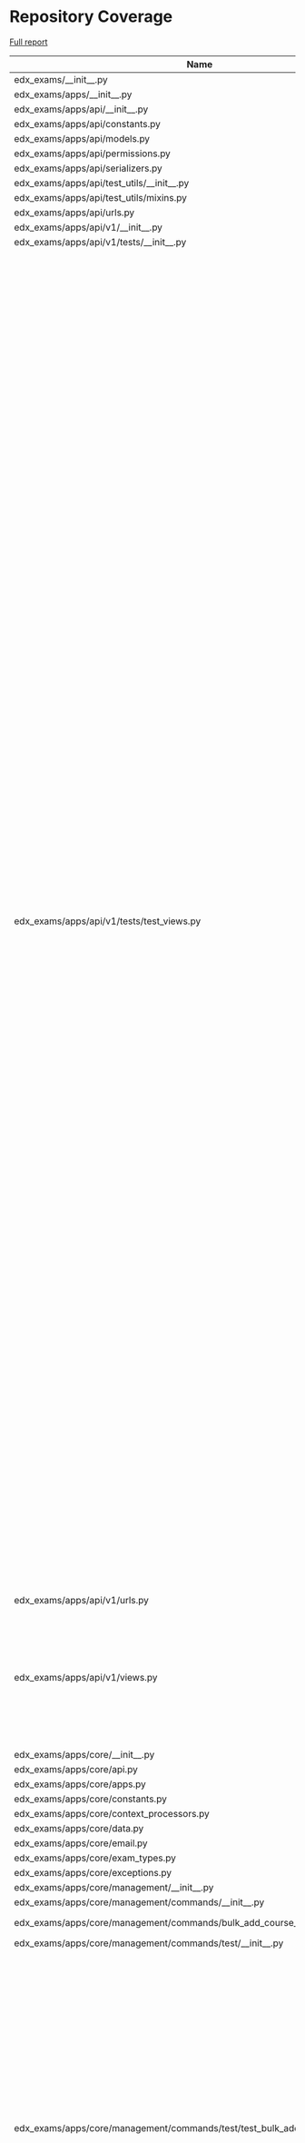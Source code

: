 # Repository Coverage

[Full report](https://htmlpreview.github.io/?https://github.com/edx/edx-exams/blob/python-coverage-comment-action-data/htmlcov/index.html)

| Name                                                                                  |    Stmts |     Miss |   Branch |   BrPart |   Cover |   Missing |
|-------------------------------------------------------------------------------------- | -------: | -------: | -------: | -------: | ------: | --------: |
| edx\_exams/\_\_init\_\_.py                                                            |        1 |        0 |        0 |        0 |    100% |           |
| edx\_exams/apps/\_\_init\_\_.py                                                       |        0 |        0 |        0 |        0 |    100% |           |
| edx\_exams/apps/api/\_\_init\_\_.py                                                   |        0 |        0 |        0 |        0 |    100% |           |
| edx\_exams/apps/api/constants.py                                                      |        1 |        0 |        0 |        0 |    100% |           |
| edx\_exams/apps/api/models.py                                                         |        0 |        0 |        0 |        0 |    100% |           |
| edx\_exams/apps/api/permissions.py                                                    |       12 |        0 |        4 |        0 |    100% |           |
| edx\_exams/apps/api/serializers.py                                                    |      129 |        0 |        8 |        0 |    100% |           |
| edx\_exams/apps/api/test\_utils/\_\_init\_\_.py                                       |       26 |        0 |        0 |        0 |    100% |           |
| edx\_exams/apps/api/test\_utils/mixins.py                                             |       15 |        0 |        0 |        0 |    100% |           |
| edx\_exams/apps/api/urls.py                                                           |        4 |        0 |        0 |        0 |    100% |           |
| edx\_exams/apps/api/v1/\_\_init\_\_.py                                                |       15 |        0 |        4 |        0 |    100% |           |
| edx\_exams/apps/api/v1/tests/\_\_init\_\_.py                                          |        0 |        0 |        0 |        0 |    100% |           |
| edx\_exams/apps/api/v1/tests/test\_views.py                                           |      825 |        0 |      158 |       59 |     94% |261->266, 265->261, 266->265, 380->375, 406->405, 729->736, 735->729, 736->735, 778->783, 782->778, 783->782, 870->876, 875->870, 876->875, 883->896, 909->914, 913->909, 914->913, 923->936, 1004->1006, 1005->1004, 1006->1005, 1026->1030, 1027->1026, 1028->1027, 1029->1028, 1030->1029, 1050->1052, 1051->1050, 1052->1051, 1070->1069, 1080->1082, 1081->1080, 1082->1081, 1109->1112, 1110->1109, 1111->1110, 1112->1111, 1129->1132, 1130->1129, 1131->1130, 1132->1131, 1220->1229, 1227->1220, 1228->1227, 1229->1228, 1245->1251, 1249->1245, 1250->1249, 1251->1250, 1285->1284, 1318->1317, 1334->1340, 1338->1334, 1339->1338, 1340->1339, 1383->exit, 1397->exit, 1678->1677 |
| edx\_exams/apps/api/v1/urls.py                                                        |        5 |        0 |        0 |        0 |    100% |           |
| edx\_exams/apps/api/v1/views.py                                                       |      278 |        0 |       80 |        6 |     98% |103->102, 119->118, 133->132, 196->183, 337->336, 354->353 |
| edx\_exams/apps/core/\_\_init\_\_.py                                                  |        0 |        0 |        0 |        0 |    100% |           |
| edx\_exams/apps/core/api.py                                                           |      171 |        0 |       42 |        0 |    100% |           |
| edx\_exams/apps/core/apps.py                                                          |        5 |        0 |        0 |        0 |    100% |           |
| edx\_exams/apps/core/constants.py                                                     |        9 |        0 |        0 |        0 |    100% |           |
| edx\_exams/apps/core/context\_processors.py                                           |        3 |        0 |        0 |        0 |    100% |           |
| edx\_exams/apps/core/data.py                                                          |        7 |        0 |        2 |        0 |    100% |           |
| edx\_exams/apps/core/email.py                                                         |       36 |        0 |       10 |        0 |    100% |           |
| edx\_exams/apps/core/exam\_types.py                                                   |       35 |        0 |        4 |        0 |    100% |           |
| edx\_exams/apps/core/exceptions.py                                                    |        7 |        0 |        0 |        0 |    100% |           |
| edx\_exams/apps/core/management/\_\_init\_\_.py                                       |        0 |        0 |        0 |        0 |    100% |           |
| edx\_exams/apps/core/management/commands/\_\_init\_\_.py                              |        0 |        0 |        0 |        0 |    100% |           |
| edx\_exams/apps/core/management/commands/bulk\_add\_course\_staff.py                  |       27 |        0 |       10 |        2 |     95% |48->47, 56->59 |
| edx\_exams/apps/core/management/commands/test/\_\_init\_\_.py                         |        0 |        0 |        0 |        0 |    100% |           |
| edx\_exams/apps/core/management/commands/test/test\_bulk\_add\_course\_staff.py       |      112 |        0 |       34 |       16 |     89% |51->exit, 62->exit, 70->exit, 81->exit, 91->exit, 93->91, 100->exit, 102->100, 110->exit, 112->110, 120->exit, 135->exit, 137->135, 147->exit, 162->exit, 177->exit |
| edx\_exams/apps/core/migrations/0001\_initial.py                                      |        8 |        0 |        0 |        0 |    100% |           |
| edx\_exams/apps/core/migrations/0002\_create\_exam\_models.py                         |        8 |        0 |        0 |        0 |    100% |           |
| edx\_exams/apps/core/migrations/0003\_allow\_null\_provider.py                        |        5 |        0 |        0 |        0 |    100% |           |
| edx\_exams/apps/core/migrations/0004\_alter\_exam\_unique\_together.py                |        4 |        0 |        0 |        0 |    100% |           |
| edx\_exams/apps/core/migrations/0005\_user\_lms\_user\_id.py                          |        4 |        0 |        0 |        0 |    100% |           |
| edx\_exams/apps/core/migrations/0006\_alter\_courseexamconfiguration\_course\_id.py   |        4 |        0 |        0 |        0 |    100% |           |
| edx\_exams/apps/core/migrations/0007\_alter\_proctoringprovider\_name.py              |        4 |        0 |        0 |        0 |    100% |           |
| edx\_exams/apps/core/migrations/0008\_allow\_null\_provider.py                        |        5 |        0 |        0 |        0 |    100% |           |
| edx\_exams/apps/core/migrations/0009\_alter\_exam\_exam\_type.py                      |        4 |        0 |        0 |        0 |    100% |           |
| edx\_exams/apps/core/migrations/0010\_remove\_user\_anonymous\_user\_id.py            |        4 |        0 |        0 |        0 |    100% |           |
| edx\_exams/apps/core/migrations/0011\_user\_anonymous\_user\_id.py                    |       11 |        2 |        2 |        1 |     77% |     11-12 |
| edx\_exams/apps/core/migrations/0012\_alter\_exam\_unique\_together.py                |        4 |        0 |        0 |        0 |    100% |           |
| edx\_exams/apps/core/migrations/0013\_alter\_choice\_fields.py                        |        4 |        0 |        0 |        0 |    100% |           |
| edx\_exams/apps/core/migrations/0014\_historicalexam\_historicalexamattempt.py        |        9 |        0 |        0 |        0 |    100% |           |
| edx\_exams/apps/core/migrations/0015\_exam\_only one exam instance active.py          |        4 |        0 |        0 |        0 |    100% |           |
| edx\_exams/apps/core/migrations/0016\_provider\_contact\_information.py               |        4 |        0 |        0 |        0 |    100% |           |
| edx\_exams/apps/core/migrations/0017\_assessmentcontrolresult.py                      |        9 |        0 |        0 |        0 |    100% |           |
| edx\_exams/apps/core/migrations/0018\_staff\_roles.py                                 |        8 |        0 |        0 |        0 |    100% |           |
| edx\_exams/apps/core/migrations/0019\_alter\_user\_full\_name.py                      |        4 |        0 |        0 |        0 |    100% |           |
| edx\_exams/apps/core/migrations/0020\_auto\_20231010\_1442.py                         |        4 |        0 |        0 |        0 |    100% |           |
| edx\_exams/apps/core/migrations/0021\_alter\_exam\_exam\_types.py                     |        4 |        0 |        0 |        0 |    100% |           |
| edx\_exams/apps/core/migrations/0022\_courseexamconfiguration\_escalation\_email.py   |        4 |        0 |        0 |        0 |    100% |           |
| edx\_exams/apps/core/migrations/0023\_proctoringprovider\_tech\_support\_url.py       |        4 |        0 |        0 |        0 |    100% |           |
| edx\_exams/apps/core/migrations/0024\_coursestaffrole\_role.py                        |        4 |        0 |        0 |        0 |    100% |           |
| edx\_exams/apps/core/migrations/0025\_proctoringprovider\_org\_key.py                 |        4 |        0 |        0 |        0 |    100% |           |
| edx\_exams/apps/core/migrations/0026\_studentallowance.py                             |        8 |        0 |        0 |        0 |    100% |           |
| edx\_exams/apps/core/migrations/0027\_coursestaffrole\_unique\_course\_staff\_role.py |        4 |        0 |        0 |        0 |    100% |           |
| edx\_exams/apps/core/migrations/\_\_init\_\_.py                                       |        0 |        0 |        0 |        0 |    100% |           |
| edx\_exams/apps/core/models.py                                                        |      204 |        0 |       48 |       17 |     93% |36->35, 170->169, 226->225, 237->236, 248->247, 269->268, 281->280, 348->347, 358->360, 359->358, 360->359, 395->394, 411->410, 458->457, 467->470, 478->477, 486->485 |
| edx\_exams/apps/core/rest\_utils.py                                                   |       11 |        0 |        2 |        0 |    100% |           |
| edx\_exams/apps/core/signals/\_\_init\_\_.py                                          |        0 |        0 |        0 |        0 |    100% |           |
| edx\_exams/apps/core/signals/signals.py                                               |       21 |        0 |        0 |        0 |    100% |           |
| edx\_exams/apps/core/statuses.py                                                      |       29 |        0 |        8 |        3 |     92% |60->59, 68->67, 75->74 |
| edx\_exams/apps/core/test\_utils/factories.py                                         |       77 |        0 |        0 |        0 |    100% |           |
| edx\_exams/apps/core/tests/\_\_init\_\_.py                                            |        0 |        0 |        0 |        0 |    100% |           |
| edx\_exams/apps/core/tests/test\_api.py                                               |      343 |        0 |       86 |       38 |     91% |176->181, 180->176, 181->180, 188->196, 195->188, 196->195, 246->239, 258->exit, 269->exit, 285->281, 291->exit, 322->exit, 328->335, 334->328, 335->334, 340->exit, 371->374, 376->380, 379->376, 380->379, 391->393, 406->408, 458->457, 485->481, 519->exit, 548->544, 565->568, 570->579, 578->570, 579->578, 608->611, 628->631, 671->670, 878->exit, 887->exit, 897->exit, 906->exit, 962->961 |
| edx\_exams/apps/core/tests/test\_context\_processors.py                               |        8 |        0 |        2 |        1 |     90% |    14->13 |
| edx\_exams/apps/core/tests/test\_email.py                                             |       57 |        0 |       26 |       10 |     88% |36->35, 42->48, 47->42, 48->47, 57->64, 63->57, 64->63, 88->87, 92->94, 105->97 |
| edx\_exams/apps/core/tests/test\_handlers.py                                          |       54 |        0 |       20 |        8 |     89% |51->50, 68->67, 79->89, 88->79, 89->88, 105->113, 112->105, 113->112 |
| edx\_exams/apps/core/tests/test\_models.py                                            |      100 |        0 |        6 |        0 |    100% |           |
| edx\_exams/apps/core/tests/test\_views.py                                             |       37 |        0 |        6 |        3 |     93% |25->exit, 49->48, 55->54 |
| edx\_exams/apps/core/views.py                                                         |       42 |        0 |        8 |        1 |     98% |    48->39 |
| edx\_exams/apps/lti/\_\_init\_\_.py                                                   |        0 |        0 |        0 |        0 |    100% |           |
| edx\_exams/apps/lti/apps.py                                                           |        6 |        0 |        0 |        0 |    100% |           |
| edx\_exams/apps/lti/migrations/\_\_init\_\_.py                                        |        0 |        0 |        0 |        0 |    100% |           |
| edx\_exams/apps/lti/signals/\_\_init\_\_.py                                           |        0 |        0 |        0 |        0 |    100% |           |
| edx\_exams/apps/lti/signals/handlers.py                                               |       23 |        0 |        6 |        1 |     97% |    17->16 |
| edx\_exams/apps/lti/signals/tests/\_\_init\_\_.py                                     |        0 |        0 |        0 |        0 |    100% |           |
| edx\_exams/apps/lti/signals/tests/test\_handlers.py                                   |       54 |        0 |       14 |        6 |     91% |80->83, 81->80, 82->81, 83->82, 99->98, 115->114 |
| edx\_exams/apps/lti/tests/\_\_init\_\_.py                                             |        0 |        0 |        0 |        0 |    100% |           |
| edx\_exams/apps/lti/tests/test\_views.py                                              |      272 |        0 |       84 |       36 |     90% |145->161, 157->145, 158->157, 159->158, 160->159, 161->160, 180->183, 181->180, 182->181, 183->182, 201->213, 209->201, 210->209, 211->210, 212->211, 213->212, 245->254, 250->245, 251->250, 252->251, 253->252, 254->253, 280->283, 281->280, 282->281, 283->282, 304->320, 316->304, 317->316, 318->317, 319->318, 320->319, 530->534, 554->558, 561->565, 716->719 |
| edx\_exams/apps/lti/urls.py                                                           |        4 |        0 |        0 |        0 |    100% |           |
| edx\_exams/apps/lti/views.py                                                          |      166 |        0 |       78 |       24 |     90% |46->50, 47->46, 48->47, 49->48, 50->49, 190->194, 191->190, 192->191, 193->192, 194->193, 274->278, 275->274, 276->275, 277->276, 278->277, 344->348, 345->344, 346->345, 347->346, 348->347, 385->388, 386->385, 387->386, 388->387 |
| edx\_exams/apps/router/\_\_init\_\_.py                                                |        0 |        0 |        0 |        0 |    100% |           |
| edx\_exams/apps/router/interop.py                                                     |       58 |        0 |        8 |        0 |    100% |           |
| edx\_exams/apps/router/middleware.py                                                  |       18 |        0 |        4 |        0 |    100% |           |
| edx\_exams/apps/router/tests/test\_interop.py                                         |       70 |        0 |       42 |       20 |     82% |37->36, 47->50, 48->47, 49->48, 50->49, 70->73, 71->70, 72->71, 73->72, 95->98, 96->95, 97->96, 98->97, 117->119, 118->117, 119->118, 136->139, 137->136, 138->137, 139->138 |
| edx\_exams/apps/router/tests/test\_views.py                                           |      124 |        0 |       22 |        9 |     94% |69->68, 121->120, 138->137, 170->169, 193->192, 237->236, 250->249, 307->306, 318->317 |
| edx\_exams/apps/router/views.py                                                       |       39 |        1 |        6 |        0 |     98% |        56 |
| edx\_exams/urls.py                                                                    |       14 |        0 |        0 |        0 |    100% |           |
|                                                                             **TOTAL** | **3697** |    **3** |  **834** |  **261** | **94%** |           |


## Setup coverage badge

Below are examples of the badges you can use in your main branch `README` file.

### Direct image

[![Coverage badge](https://raw.githubusercontent.com/edx/edx-exams/python-coverage-comment-action-data/badge.svg)](https://htmlpreview.github.io/?https://github.com/edx/edx-exams/blob/python-coverage-comment-action-data/htmlcov/index.html)

This is the one to use if your repository is private or if you don't want to customize anything.

### [Shields.io](https://shields.io) Json Endpoint

[![Coverage badge](https://img.shields.io/endpoint?url=https://raw.githubusercontent.com/edx/edx-exams/python-coverage-comment-action-data/endpoint.json)](https://htmlpreview.github.io/?https://github.com/edx/edx-exams/blob/python-coverage-comment-action-data/htmlcov/index.html)

Using this one will allow you to [customize](https://shields.io/endpoint) the look of your badge.
It won't work with private repositories. It won't be refreshed more than once per five minutes.

### [Shields.io](https://shields.io) Dynamic Badge

[![Coverage badge](https://img.shields.io/badge/dynamic/json?color=brightgreen&label=coverage&query=%24.message&url=https%3A%2F%2Fraw.githubusercontent.com%2Fedx%2Fedx-exams%2Fpython-coverage-comment-action-data%2Fendpoint.json)](https://htmlpreview.github.io/?https://github.com/edx/edx-exams/blob/python-coverage-comment-action-data/htmlcov/index.html)

This one will always be the same color. It won't work for private repos. I'm not even sure why we included it.

## What is that?

This branch is part of the
[python-coverage-comment-action](https://github.com/marketplace/actions/python-coverage-comment)
GitHub Action. All the files in this branch are automatically generated and may be
overwritten at any moment.